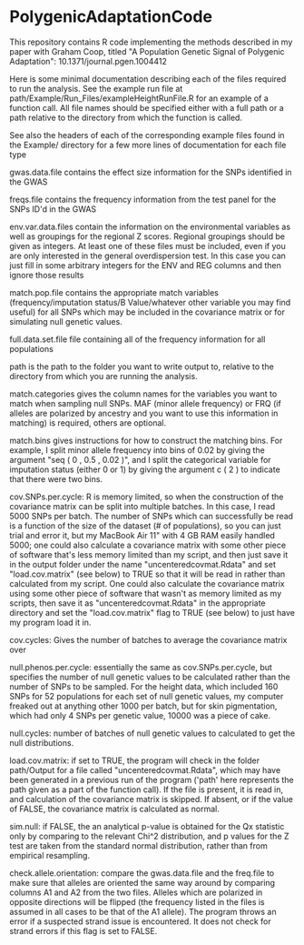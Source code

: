 PolygenicAdaptationCode
=======================
This repository contains R code implementing the methods described in my paper with Graham Coop, titled "A Population Genetic Signal of Polygenic Adaptation": 10.1371/journal.pgen.1004412


Here is some minimal documentation describing each of the files required to run the analysis. See the example run file at path/Example/Run_Files/exampleHeightRunFile.R for an example of a function call. All file names should be specified either with a full path or a path relative to the directory from which the function is called.

See also the headers of each of the corresponding example files found in the Example/ directory for a few more lines of documentation for each file type

gwas.data.file contains the effect size information for the SNPs identified in the GWAS

freqs.file contains the frequency information from the test panel for the SNPs ID'd in the GWAS

env.var.data.files contain the information on the environmental variables as well as groupings for the regional Z scores. Regional groupings should be given as integers. At least one of these files must be included, even if you are only interested in the general overdispersion test. In this case you can just fill in some arbitrary integers for the ENV and REG columns and then ignore those results

match.pop.file contains the appropriate match variables (frequency/imputation status/B Value/whatever other variable you may find useful) for all SNPs which may be included in the covariance matrix or for simulating null genetic values.

full.data.set.file file containing all of the frequency information for all populations

path is the path to the folder you want to write output to, relative to the directory from which you are running the analysis.

match.categories gives the column names for the variables you want to match when sampling null SNPs. MAF (minor allele frequency) or FRQ (if alleles are polarized by ancestry and you want to use this information in matching) is required, others are optional. 

match.bins gives instructions for how to construct the matching bins. For example, I split minor allele frequency into bins of 0.02 by giving the argument "seq ( 0 , 0.5 , 0.02 )", and I split the categorical variable for imputation status (either 0 or 1) by giving the argument c ( 2 ) to indicate that there were two bins.

cov.SNPs.per.cycle: R is memory limited, so when the construction of the covariance matrix can be split into multiple batches. In this case, I read 5000 SNPs per batch. The number of SNPs which can successfully be read is a function of the size of the dataset (# of populations), so you can just trial and error it, but my MacBook Air 11" with 4 GB RAM easily handled 5000; one could also calculate a covariance matrix with some other piece of software that's less memory limited than my script, and then just save it in the output folder under the name "uncenteredcovmat.Rdata" and set "load.cov.matrix" (see below) to TRUE so that it will be read in rather than calculated from my script. One could also calculate the covariance matrix using some other piece of software that wasn't as memory limited as my scripts, then save it as "uncenteredcovmat.Rdata" in the appropriate directory and set the "load.cov.matrix" flag to TRUE (see below) to just have my program load it in.

cov.cycles: Gives the number of batches to average the covariance matrix over

null.phenos.per.cycle: essentially the same as cov.SNPs.per.cycle, but specifies the number of null genetic values to be calculated rather than the number of SNPs to be sampled. For the height data, which included 160 SNPs for 52 populations for each set of null genetic values, my computer freaked out at anything other 1000 per batch, but for skin pigmentation, which had only 4 SNPs per genetic value, 10000 was a piece of cake.

null.cycles: number of batches of null genetic values to calculated to get the null distributions.

load.cov.matrix: if set to TRUE, the program will check in the folder path/Output for a file called "uncenteredcovmat.Rdata", which may have been generated in a previous run of the program ('path' here represents the path given as a part of the function call). If the file is present, it is read in, and calculation of the covariance matrix is skipped. If absent, or if the value of FALSE, the covariance matrix is calculated as normal. 

sim.null: if FALSE, the an analytical p-value is obtained for the Qx statistic only by comparing to the relevant Chi^2 distribution, and p values for the Z test are taken from the standard normal distribution, rather than from empirical resampling.

check.allele.orientation: compare the gwas.data.file and the freq.file to make sure that alleles are oriented the same way around by comparing columns A1 and A2 from the two files. Alleles which are polarized in opposite directions will be flipped (the frequency listed in the files is assumed in all cases to be that of the A1 allele). The program throws an error if a suspected strand issue is encountered. It does not check for strand errors if this flag is set to FALSE.
